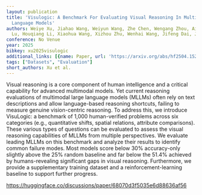 ```yaml
---
layout: publication
title: 'Visulogic: A Benchmark For Evaluating Visual Reasoning In Multi-modal Large
  Language Models'
authors: Weiye Xu, Jiahao Wang, Weiyun Wang, Zhe Chen, Wengang Zhou, Aijun Yang, Lewei
  Lu, Houqiang Li, Xiaohua Wang, Xizhou Zhu, Wenhai Wang, Jifeng Dai, Jinguo Zhu
conference: No Venue
year: 2025
bibkey: xu2025visulogic
additional_links: [{name: Paper, url: 'https://arxiv.org/abs/hf2504.15279'}]
tags: ["Datasets", "Evaluation"]
short_authors: Xu et al.
---
```

Visual reasoning is a core component of human intelligence and a critical capability for advanced multimodal models. Yet current reasoning evaluations of multimodal large language models (MLLMs) often rely on text descriptions and allow language-based reasoning shortcuts, failing to measure genuine vision-centric reasoning. To address this, we introduce VisuLogic: a benchmark of 1,000 human-verified problems across six categories (e.g., quantitative shifts, spatial relations, attribute comparisons). These various types of questions can be evaluated to assess the visual reasoning capabilities of MLLMs from multiple perspectives. We evaluate leading MLLMs on this benchmark and analyze their results to identify common failure modes. Most models score below 30% accuracy-only slightly above the 25% random baseline and far below the 51.4% achieved by humans-revealing significant gaps in visual reasoning. Furthermore, we provide a supplementary training dataset and a reinforcement-learning baseline to support further progress.

https://huggingface.co/discussions/paper/68070d3f5035e6d88636af56